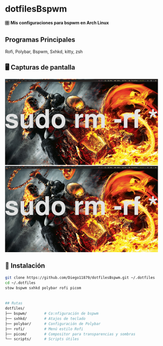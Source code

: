 # dotfilesBspwm  
🎛️ **Mis configuraciones para bspwm en Arch Linux**  

## Programas Principales
Rofi, Polybar, Bspwm, Sxhkd, kitty, zsh

## 🖥️ Capturas de pantalla  
![Fondo de Pantalla](2025-03-31_22-25.png)
![Terminal](2025-03-31_22-25.png)

## 🚀 Instalación  
```sh
git clone https://github.com/Diego11879/dotfilesBspwm.git ~/.dotfiles
cd ~/.dotfiles
stow bspwm sxhkd polybar rofi picom


## Rutas
dotfiles/
├── bspwm/        # Co:nfiguración de bspwm
├── sxhkd/        # Atajos de teclado
├── polybar/      # Configuración de Polybar
├── rofi/         # Menú estilo Rofi
├── picom/        # Compositor para transparencias y sombras
└── scripts/      # Scripts útiles
